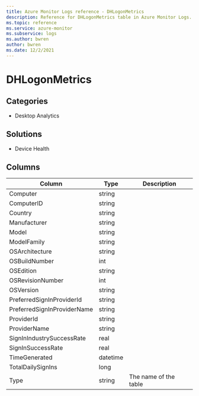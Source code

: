 ```yaml
---
title: Azure Monitor Logs reference - DHLogonMetrics
description: Reference for DHLogonMetrics table in Azure Monitor Logs.
ms.topic: reference
ms.service: azure-monitor
ms.subservice: logs
ms.author: bwren
author: bwren
ms.date: 12/2/2021
---
```


# DHLogonMetrics

 

## Categories

- Desktop Analytics
## Solutions

- Device Health




## Columns

| Column | Type | Description |
| --- | --- | --- |
| Computer | string |  |
| ComputerID | string |  |
| Country | string |  |
| Manufacturer | string |  |
| Model | string |  |
| ModelFamily | string |  |
| OSArchitecture | string |  |
| OSBuildNumber | int |  |
| OSEdition | string |  |
| OSRevisionNumber | int |  |
| OSVersion | string |  |
| PreferredSignInProviderId | string |  |
| PreferredSignInProviderName | string |  |
| ProviderId | string |  |
| ProviderName | string |  |
| SignInIndustrySuccessRate | real |  |
| SignInSuccessRate | real |  |
| TimeGenerated | datetime |  |
| TotalDailySignIns | long |  |
| Type | string | The name of the table |
